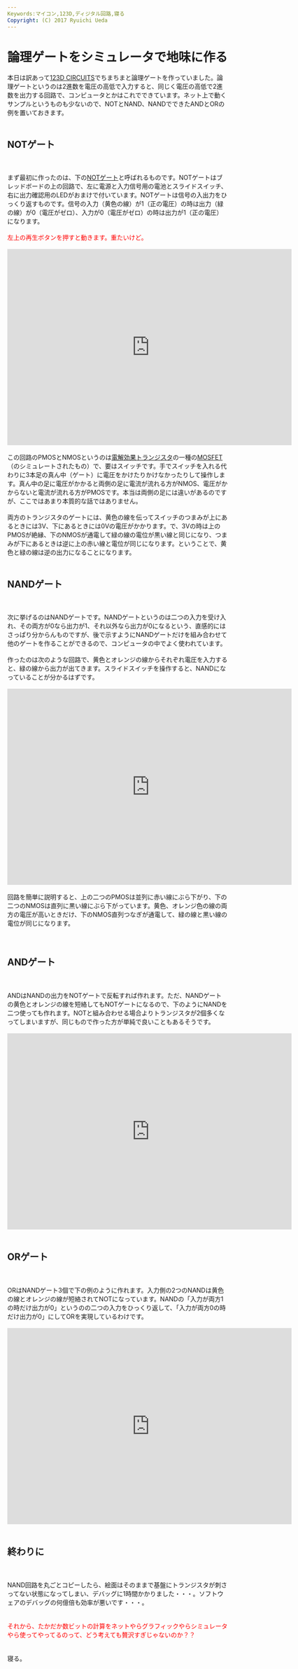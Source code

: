 ```yaml
---
Keywords:マイコン,123D,ディジタル回路,寝る
Copyright: (C) 2017 Ryuichi Ueda
---
```

# 論理ゲートをシミュレータで地味に作る
本日は訳あって<a href="https://123d.circuits.io/">123D CIRCUITS</a>でちまちまと論理ゲートを作っていました。論理ゲートというのは2進数を電圧の高低で入力すると、同じく電圧の高低で2進数を出力する回路で、コンピュータとかはこれでできています。ネット上で動くサンプルというものも少ないので、NOTとNAND、NANDでできたANDとORの例を置いておきます。<br />
<br />
<h2>NOTゲート</h2><br />
<br />
まず最初に作ったのは、下の<a href="https://ja.wikipedia.org/wiki/NOT%E3%82%B2%E3%83%BC%E3%83%88">NOTゲート</a>と呼ばれるものです。NOTゲートはブレッドボードの上の回路で、左に電源と入力信号用の電池とスライドスイッチ、右に出力確認用のLEDがおまけで付いています。NOTゲートは信号の入出力をひっくり返すものです。信号の入力（黄色の線）が1（正の電圧）の時は出力（緑の線）が0（電圧がゼロ）、入力が0（電圧がゼロ）の時は出力が1（正の電圧）になります。<br />
<br />
<span style="color:red">左上の再生ボタンを押すと動きます。重たいけど。</span><br />
<br />
<iframe frameborder='0' height='448' marginheight='0' marginwidth='0' scrolling='no' src='https://123d.circuits.io/circuits/1713317-not-gate/embed#breadboard' width='650'></iframe><br />
<br />
この回路のPMOSとNMOSというのは<a href="https://ja.wikipedia.org/wiki/%E9%9B%BB%E7%95%8C%E5%8A%B9%E6%9E%9C%E3%83%88%E3%83%A9%E3%83%B3%E3%82%B8%E3%82%B9%E3%82%BF">電解効果トランジスタ</a>の一種の<a href="https://ja.wikipedia.org/wiki/MOSFET">MOSFET</a>（のシミュレートされたもの）で、要はスイッチです。手でスイッチを入れる代わりに3本足の真ん中（ゲート）に電圧をかけたりかけなかったりして操作します。真ん中の足に電圧がかかると両側の足に電流が流れる方がNMOS、電圧がかからないと電流が流れる方がPMOSです。本当は両側の足には違いがあるのですが、ここではあまり本質的な話ではありません。<br />
<br />
両方のトランジスタのゲートには、黄色の線を伝ってスイッチのつまみが上にあるときには3V、下にあるときには0Vの電圧がかかります。で、3Vの時は上のPMOSが絶縁、下のNMOSが通電して緑の線の電位が黒い線と同じになり、つまみが下にあるときは逆に上の赤い線と電位が同じになります。ということで、黄色と緑の線は逆の出力になることになります。<br />
<br />
<h2>NANDゲート</h2><br />
<br />
次に挙げるのはNANDゲートです。NANDゲートというのは二つの入力を受け入れ、その両方が0なら出力が1、それ以外なら出力が0になるという、直感的にはさっぱり分からんものですが、後で示すようにNANDゲートだけを組み合わせて他のゲートを作ることができるので、コンピュータの中でよく使われています。<br />
<br />
作ったのは次のような回路で、黄色とオレンジの線からそれぞれ電圧を入力すると、緑の線から出力が出てきます。スライドスイッチを操作すると、NANDになっていることが分かるはずです。<br />
<br />
<iframe frameborder='0' height='448' marginheight='0' marginwidth='0' scrolling='no' src='https://123d.circuits.io/circuits/1717541-nand-gate/embed#breadboard' width='650'></iframe><br />
<br />
回路を簡単に説明すると、上の二つのPMOSは並列に赤い線にぶら下がり、下の二つのNMOSは直列に黒い線にぶら下がっています。黄色、オレンジ色の線の両方の電圧が高いときだけ、下のNMOS直列つなぎが通電して、緑の線と黒い線の電位が同じになります。<br />
<br />
<br />
<h2>ANDゲート</h2><br />
<br />
ANDはNANDの出力をNOTゲートで反転すれば作れます。ただ、NANDゲートの黄色とオレンジの線を短絡してもNOTゲートになるので、下のようにNANDを二つ使っても作れます。NOTと組み合わせる場合よりトランジスタが2個多くなってしまいますが、同じもので作った方が単純で良いこともあるそうです。<br />
<br />
<iframe frameborder='0' height='448' marginheight='0' marginwidth='0' scrolling='no' src='https://123d.circuits.io/circuits/1718007-and-gate-composed-of-two-nand-gates/embed#breadboard' width='650'></iframe><br />
<br />
<h2>ORゲート</h2><br />
<br />
ORはNANDゲート3個で下の例のように作れます。入力側の2つのNANDは黄色の線とオレンジの線が短絡されてNOTになっています。NANDの「入力が両方1の時だけ出力が0」というのの二つの入力をひっくり返して、「入力が両方0の時だけ出力が0」にしてORを実現しているわけです。<br />
<br />
<iframe frameborder='0' height='448' marginheight='0' marginwidth='0' scrolling='no' src='https://123d.circuits.io/circuits/1718046-or-gate-composed-of-three-nand-gates/embed#breadboard' width='650'></iframe><br />
<br />
<h2>終わりに</h2><br />
<br />
NAND回路を丸ごとコピーしたら、絵面はそのままで基盤にトランジスタが刺さってない状態になってしまい、デバッグに1時間かかりました・・・。ソフトウェアのデバッグの何億倍も効率が悪いです・・・。<br />
<br />
<br />
<span style="color:red">それから、たかだか数ビットの計算をネットやらグラフィックやらシミュレータやら使ってやってるのって、どう考えても贅沢すぎじゃないのか？？</span><br />
<br />
<br />
寝る。
